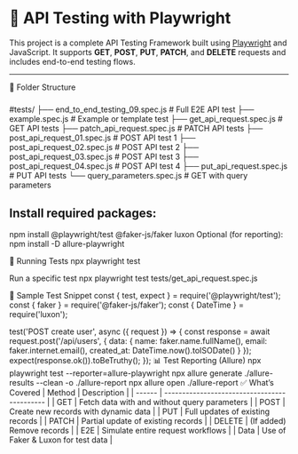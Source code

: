 # 🧪 API Testing with Playwright

This project is a complete API Testing Framework built using [Playwright](https://playwright.dev/) and JavaScript. It supports **GET**, **POST**, **PUT**, **PATCH**, and **DELETE** requests and includes end-to-end testing flows.

---
 📁 Folder Structure
 
 #####
 #tests/
├── end_to_end_testing_09.spec.js     # Full E2E API test
├── example.spec.js                   # Example or template test
├── get_api_request.spec.js           # GET API tests
├── patch_api_request.spec.js         # PATCH API tests
├── post_api_request_01.spec.js       # POST API test 1
├── post_api_request_02.spec.js       # POST API test 2
├── post_api_request_03.spec.js       # POST API test 3
├── post_api_request_04.spec.js       # POST API test 4
├── put_api_request.spec.js           # PUT API tests
└── query_parameters.spec.js          # GET with query parameters



## Install required packages:
npm install @playwright/test @faker-js/faker luxon
Optional (for reporting):
npm install -D allure-playwright

🚀 Running Tests
npx playwright test

Run a specific test
npx playwright test tests/get_api_request.spec.js

🧪 Sample Test Snippet
const { test, expect } = require('@playwright/test');
const { faker } = require('@faker-js/faker');
const { DateTime } = require('luxon');

test('POST create user', async ({ request }) => {
  const response = await request.post('/api/users', {
    data: {
      name: faker.name.fullName(),
      email: faker.internet.email(),
      created_at: DateTime.now().toISODate()
    }
  });
  expect(response.ok()).toBeTruthy();
});
📊 Test Reporting (Allure)
npx playwright test --reporter=allure-playwright
npx allure generate ./allure-results --clean -o ./allure-report
npx allure open ./allure-report
✅ What’s Covered
| Method | Description                                  |
| ------ | -------------------------------------------- |
| GET    | Fetch data with and without query parameters |
| POST   | Create new records with dynamic data         |
| PUT    | Full updates of existing records             |
| PATCH  | Partial update of existing records           |
| DELETE | (If added) Remove records                    |
| E2E    | Simulate entire request workflows            |
| Data   | Use of Faker & Luxon for test data           |

